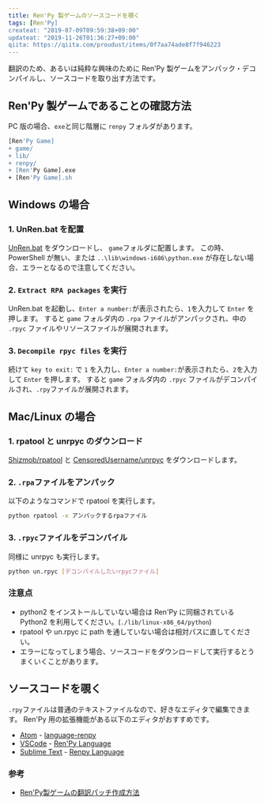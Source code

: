 ```yaml
---
title: Ren'Py 製ゲームのソースコードを覗く
tags: [Ren'Py]
createat: "2019-07-09T09:59:38+09:00"
updateat: "2019-11-26T01:36:27+09:00"
qiita: https://qiita.com/proudust/items/0f7aa74ade8f7f946223
---
```


翻訳のため、あるいは純粋な興味のために Ren'Py 製ゲームをアンパック・デコンパイルし、ソースコードを取り出す方法です。

## Ren'Py 製ゲームであることの確認方法

PC 版の場合、`exe`と同じ階層に `renpy` フォルダがあります。

```sh
[Ren'Py Game]
+ game/
+ lib/
+ renpy/
+ [Ren'Py Game].exe
+ [Ren'Py Game].sh
```

## Windows の場合

### 1. UnRen.bat を配置

[UnRen.bat](https://f95zone.to/threads/unren-bat-v0-7-rpa-extractor-rpyc-decompiler-console-developer-menu-enabler.3083/) をダウンロードし、 `game`フォルダに配置します。
この時、PowerShell が無い、または `..\lib\windows-i686\python.exe` が存在しない場合、エラーとなるので注意してください。

### 2. `Extract RPA packages` を実行

UnRen.bat を起動し、`Enter a number:`が表示されたら、`1`を入力して `Enter` を押します。
すると `game` フォルダ内の `.rpa` ファイルがアンパックされ、中の `.rpyc` ファイルやリソースファイルが展開されます。

### 3. `Decompile rpyc files` を実行

続けて `key to exit:` で `1` を入力し、`Enter a number:`が表示されたら、`2`を入力して `Enter` を押します。
すると `game` フォルダ内の `.rpyc` ファイルがデコンパイルされ、`.rpy`ファイルが展開されます。

## Mac/Linux の場合

### 1. rpatool と unrpyc のダウンロード

[Shizmob/rpatool](https://github.com/Shizmob/rpatool) と [CensoredUsername/unrpyc](https://github.com/CensoredUsername/unrpyc) をダウンロードします。

### 2. `.rpa`ファイルをアンパック

以下のようなコマンドで rpatool を実行します。

```bash
python rpatool -x アンパックするrpaファイル
```

### 3. `.rpyc`ファイルをデコンパイル

同様に unrpyc も実行します。

```bash
python un.rpyc [デコンパイルしたいrpycファイル]
```

### 注意点

- python2 をインストールしていない場合は Ren'Py に同梱されている Python2 を利用してください。(`./lib/linux-x86_64/python`)
- rpatool や un.rpyc に path を通していない場合は相対パスに直してください。
- エラーになってしまう場合、ソースコードをダウンロードして実行するとうまくいくことがあります。

## ソースコードを覗く

`.rpy`ファイルは普通のテキストファイルなので、好きなエディタで編集できます。
 Ren'Py 用の拡張機能がある以下のエディタがおすすめです。

- [Atom](https://atom.io/) - [language-renpy](https://atom.io/packages/language-renpy)
- [VSCode](https://visualstudio.microsoft.com/ja/) - [Ren'Py Language](https://marketplace.visualstudio.com/items?itemName=LuqueDaniel.languague-renpy)
- [Sublime Text](https://www.sublimetext.com/) - [Renpy Language](https://packagecontrol.io/packages/Renpy%20Language)

### 参考

- [Ren'Py製ゲームの翻訳パッチ作成方法](https://steamcommunity.com/sharedfiles/filedetails/?id=1198526520)
